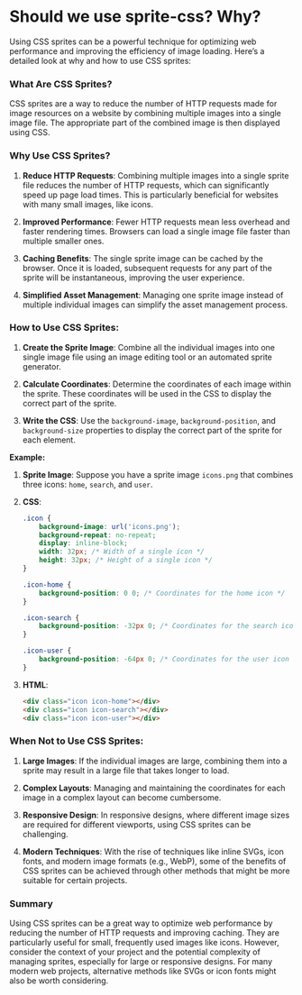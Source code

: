 
# Should we use sprite-css? Why?
Using CSS sprites can be a powerful technique for optimizing web performance and improving the efficiency of image loading. Here’s a detailed look at why and how to use CSS sprites:

### What Are CSS Sprites?

CSS sprites are a way to reduce the number of HTTP requests made for image resources on a website by combining multiple images into a single image file. The appropriate part of the combined image is then displayed using CSS.

### Why Use CSS Sprites?

1. **Reduce HTTP Requests**: Combining multiple images into a single sprite file reduces the number of HTTP requests, which can significantly speed up page load times. This is particularly beneficial for websites with many small images, like icons.

2. **Improved Performance**: Fewer HTTP requests mean less overhead and faster rendering times. Browsers can load a single image file faster than multiple smaller ones.

3. **Caching Benefits**: The single sprite image can be cached by the browser. Once it is loaded, subsequent requests for any part of the sprite will be instantaneous, improving the user experience.

4. **Simplified Asset Management**: Managing one sprite image instead of multiple individual images can simplify the asset management process.

### How to Use CSS Sprites:

1. **Create the Sprite Image**: Combine all the individual images into one single image file using an image editing tool or an automated sprite generator.

2. **Calculate Coordinates**: Determine the coordinates of each image within the sprite. These coordinates will be used in the CSS to display the correct part of the sprite.

3. **Write the CSS**: Use the `background-image`, `background-position`, and `background-size` properties to display the correct part of the sprite for each element.

**Example:**

1. **Sprite Image**:
   Suppose you have a sprite image `icons.png` that combines three icons: `home`, `search`, and `user`.

2. **CSS**:
   ```css
   .icon {
       background-image: url('icons.png');
       background-repeat: no-repeat;
       display: inline-block;
       width: 32px; /* Width of a single icon */
       height: 32px; /* Height of a single icon */
   }

   .icon-home {
       background-position: 0 0; /* Coordinates for the home icon */
   }

   .icon-search {
       background-position: -32px 0; /* Coordinates for the search icon */
   }

   .icon-user {
       background-position: -64px 0; /* Coordinates for the user icon */
   }
   ```

3. **HTML**:
   ```html
   <div class="icon icon-home"></div>
   <div class="icon icon-search"></div>
   <div class="icon icon-user"></div>
   ```

### When Not to Use CSS Sprites:

1. **Large Images**: If the individual images are large, combining them into a sprite may result in a large file that takes longer to load. 

2. **Complex Layouts**: Managing and maintaining the coordinates for each image in a complex layout can become cumbersome.

3. **Responsive Design**: In responsive designs, where different image sizes are required for different viewports, using CSS sprites can be challenging.

4. **Modern Techniques**: With the rise of techniques like inline SVGs, icon fonts, and modern image formats (e.g., WebP), some of the benefits of CSS sprites can be achieved through other methods that might be more suitable for certain projects.

### Summary

Using CSS sprites can be a great way to optimize web performance by reducing the number of HTTP requests and improving caching. They are particularly useful for small, frequently used images like icons. However, consider the context of your project and the potential complexity of managing sprites, especially for large or responsive designs. For many modern web projects, alternative methods like SVGs or icon fonts might also be worth considering.